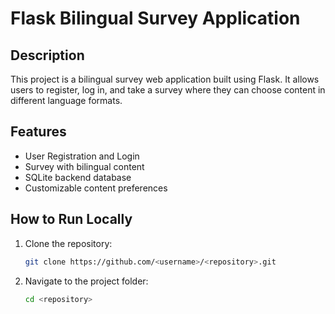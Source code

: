 # Flask Bilingual Survey Application

## Description
This project is a bilingual survey web application built using Flask. It allows users to register, log in, and take a survey where they can choose content in different language formats.

## Features
- User Registration and Login
- Survey with bilingual content
- SQLite backend database
- Customizable content preferences

## How to Run Locally

1. Clone the repository:
   ```bash
   git clone https://github.com/<username>/<repository>.git

2. Navigate to the project folder:
    ```bash
    cd <repository>
